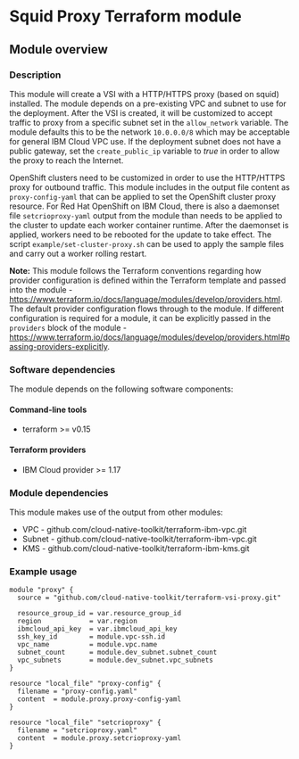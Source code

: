 # Squid Proxy Terraform module

## Module overview

### Description

This module will create a VSI with a HTTP/HTTPS proxy (based on squid) installed. The module depends on a pre-existing VPC and subnet to use for the deployment. After the VSI is created, it will be customized to accept traffic to proxy from a specific subnet set in the `allow_network` variable. The module defaults this to be the network `10.0.0.0/8` which may be acceptable for general IBM Cloud VPC use. If the deployment subnet does not have a public gateway, set the `create_public_ip` variable to *true* in order to allow the proxy to reach the Internet.

OpenShift clusters need to be customized in order to use the HTTP/HTTPS proxy for outbound traffic. This module includes in the output file content as `proxy-config-yaml` that can be applied to set the OpenShift cluster proxy resource. For Red Hat OpenShift on IBM Cloud, there is also a daemonset file `setcrioproxy-yaml` output from the module than needs to be applied to the cluster to update each worker container runtime. After the daemonset is applied, workers need to be rebooted for the update to take effect. The script `example/set-cluster-proxy.sh` can be used to apply the sample files and carry out a worker rolling restart.

**Note:** This module follows the Terraform conventions regarding how provider configuration is defined within the Terraform template and passed into the module - <https://www.terraform.io/docs/language/modules/develop/providers.html>. The default provider configuration flows through to the module. If different configuration is required for a module, it can be explicitly passed in the `providers` block of the module - <https://www.terraform.io/docs/language/modules/develop/providers.html#passing-providers-explicitly>.

### Software dependencies

The module depends on the following software components:

#### Command-line tools

- terraform >= v0.15

#### Terraform providers

- IBM Cloud provider >= 1.17

### Module dependencies

This module makes use of the output from other modules:

- VPC - github.com/cloud-native-toolkit/terraform-ibm-vpc.git
- Subnet - github.com/cloud-native-toolkit/terraform-ibm-vpc.git
- KMS - github.com/cloud-native-toolkit/terraform-ibm-kms.git

### Example usage

```hcl-terraform
module "proxy" {
  source = "github.com/cloud-native-toolkit/terraform-vsi-proxy.git"

  resource_group_id = var.resource_group_id
  region            = var.region
  ibmcloud_api_key  = var.ibmcloud_api_key
  ssh_key_id        = module.vpc-ssh.id
  vpc_name          = module.vpc.name
  subnet_count      = module.dev_subnet.subnet_count
  vpc_subnets       = module.dev_subnet.vpc_subnets
}

resource "local_file" "proxy-config" {
  filename = "proxy-config.yaml"
  content  = module.proxy.proxy-config-yaml
}

resource "local_file" "setcrioproxy" {
  filename = "setcrioproxy.yaml"
  content  = module.proxy.setcrioproxy-yaml
}
```
